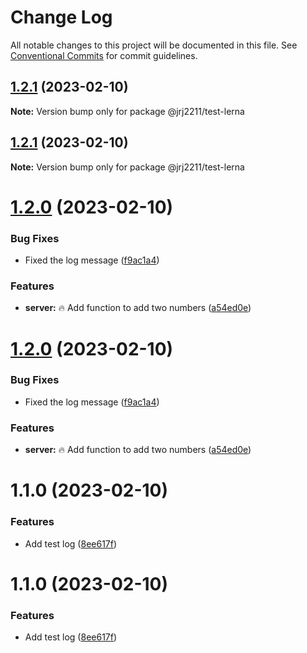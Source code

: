 # Change Log

All notable changes to this project will be documented in this file.
See [Conventional Commits](https://conventionalcommits.org) for commit guidelines.

## [1.2.1](https://github.com/jrj2211/test-lerna/compare/v1.2.0...v1.2.1) (2023-02-10)

**Note:** Version bump only for package @jrj2211/test-lerna





## [1.2.1](https://github.com/jrj2211/test-lerna/compare/v1.2.0...v1.2.1) (2023-02-10)

**Note:** Version bump only for package @jrj2211/test-lerna





# [1.2.0](https://github.com/jrj2211/test-lerna/compare/v1.1.0...v1.2.0) (2023-02-10)


### Bug Fixes

* Fixed the log message ([f9ac1a4](https://github.com/jrj2211/test-lerna/commit/f9ac1a49ca59b33e7fa2344f24acc64393e4ef75))


### Features

* **server:** :fire: Add function to add two numbers ([a54ed0e](https://github.com/jrj2211/test-lerna/commit/a54ed0ef799aedb14253885d224428acd466eb87))





# [1.2.0](https://github.com/jrj2211/test-lerna/compare/v1.1.0...v1.2.0) (2023-02-10)


### Bug Fixes

* Fixed the log message ([f9ac1a4](https://github.com/jrj2211/test-lerna/commit/f9ac1a49ca59b33e7fa2344f24acc64393e4ef75))


### Features

* **server:** :fire: Add function to add two numbers ([a54ed0e](https://github.com/jrj2211/test-lerna/commit/a54ed0ef799aedb14253885d224428acd466eb87))





# 1.1.0 (2023-02-10)


### Features

* Add test log ([8ee617f](https://github.com/jrj2211/test-lerna/commit/8ee617f4830d744a61c446a7bc975e0f010f06b6))





# 1.1.0 (2023-02-10)


### Features

* Add test log ([8ee617f](https://github.com/jrj2211/test-lerna/commit/8ee617f4830d744a61c446a7bc975e0f010f06b6))
